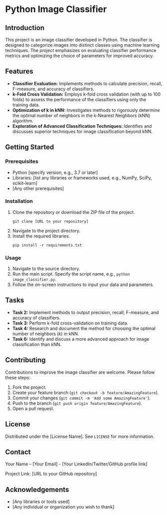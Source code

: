 # Python Image Classifier

## Introduction
This project is an image classifier developed in Python. The classifier is designed to categorize images into distinct classes using machine learning techniques. The project emphasizes on evaluating classifier performance metrics and optimizing the choice of parameters for improved accuracy.

## Features
- **Classifier Evaluation:** Implements methods to calculate precision, recall, F-measure, and accuracy of classifiers.
- **k-Fold Cross Validation:** Employs k-fold cross validation (with up to 100 folds) to assess the performance of the classifiers using only the training data.
- **Optimization of k in kNN:** Investigates methods to rigorously determine the optimal number of neighbors in the k-Nearest Neighbors (kNN) algorithm.
- **Exploration of Advanced Classification Techniques:** Identifies and discusses superior techniques for image classification beyond kNN.

## Getting Started

### Prerequisites
- Python [specify version, e.g., 3.7 or later]
- Libraries: [list any libraries or frameworks used, e.g., NumPy, SciPy, scikit-learn]
- [Any other prerequisites]

### Installation
1. Clone the repository or download the ZIP file of the project.
    ```
    git clone [URL to your repository]
    ```
2. Navigate to the project directory.
3. Install the required libraries.
    ```
    pip install -r requirements.txt
    ```

### Usage
1. Navigate to the source directory.
2. Run the main script. Specify the script name, e.g., `python image_classifier.py`.
3. Follow the on-screen instructions to input your data and parameters.

## Tasks
- **Task 2:** Implement methods to output precision, recall, F-measure, and accuracy of classifiers.
- **Task 3:** Perform k-fold cross-validation on training data.
- **Task 4:** Research and document the method for choosing the optimal number of neighbors (k) in kNN.
- **Task 6:** Identify and discuss a more advanced approach for image classification than kNN.

## Contributing
Contributions to improve the image classifier are welcome. Please follow these steps:
1. Fork the project.
2. Create your feature branch (`git checkout -b feature/AmazingFeature`).
3. Commit your changes (`git commit -m 'Add some AmazingFeature'`).
4. Push to the branch (`git push origin feature/AmazingFeature`).
5. Open a pull request.

## License
Distributed under the [License Name]. See `LICENSE` for more information.

## Contact
Your Name – [Your Email] - [Your LinkedIn/Twitter/GitHub profile link]

Project Link: [URL to your GitHub repository]

## Acknowledgements
- [Any libraries or tools used]
- [Any individual or organization you wish to thank]
